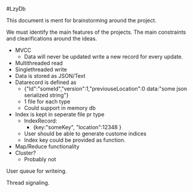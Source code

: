 ﻿#LzyDb

This document is ment for brainstorming around the project.

We must identify the main features of the projects. 
The main constraints and clearifications around the ideas. 

- MVCC
    - Data will never be updated write a new record for every update. 
- Multithreaded read
- Singlethreaded write
- Data is stored as JSON/Text
- Datarecord is defined as
    - {"Id":"someId","version":1,"previouseLocation":0 data:"some json serialized string"}
    - 1 file for each type
    - Could support in memory db
- Index is kept in seperate file pr type
    - IndexRecord:
        - {key:"someKey", "location":12348 }
    - User should be able to generate custome indices
    - Index key could be provided as function. 
- Map/Reduce functionality
- Cluster?
    - Probably not


User queue for writeing. 

Thread signaling.


 
